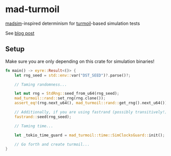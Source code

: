 # mad-turmoil

[madsim](https://github.com/madsim-rs/madsim)-inspired determinism for [turmoil](https://github.com/tokio-rs/turmoil)-based simulation tests

See [blog post](https://s2.dev/blog/dst)

## Setup

Make sure you are only depending on this crate for simulation binaries!

```rust
fn main() -> eyre::Result<()> {
    let rng_seed = std::env::var("DST_SEED")?.parse()?;

    // Taming randomness...

    let mut rng = StdRng::seed_from_u64(rng_seed);
    mad_turmoil::rand::set_rng(rng.clone());
    assert_eq!(rng.next_u64(), mad_turmoil::rand::get_rng().next_u64());

    // Additionally, if you are using fastrand (possibly transitively!)
    fastrand::seed(rng_seed);

    // Taming time...

    let _tokio_time_guard = mad_turmoil::time::SimClocksGuard::init();

    // Go forth and create turmoil...
}
```
